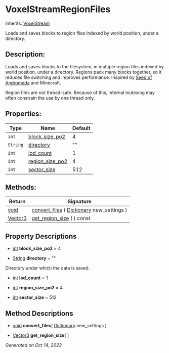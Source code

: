 # VoxelStreamRegionFiles

Inherits: [VoxelStream](VoxelStream.md)

Loads and saves blocks to region files indexed by world position, under a directory.

## Description: 

Loads and saves blocks to the filesystem, in multiple region files indexed by world position, under a directory. Regions pack many blocks together, so it reduces file switching and improves performance. Inspired by [Seed of Andromeda](https://www.seedofandromeda.com/blogs/1-creating-a-region-file-system-for-a-voxel-game) and Minecraft.

Region files are not thread-safe. Because of this, internal mutexing may often constrain the use by one thread only.

## Properties: 


Type      | Name                                   | Default 
--------- | -------------------------------------- | --------
`int`     | [block_size_po2](#i_block_size_po2)    | 4       
`String`  | [directory](#i_directory)              | ""      
`int`     | [lod_count](#i_lod_count)              | 1       
`int`     | [region_size_po2](#i_region_size_po2)  | 4       
`int`     | [sector_size](#i_sector_size)          | 512     
<p></p>

## Methods: 


Return                                                                        | Signature                                                                                                                              
----------------------------------------------------------------------------- | ---------------------------------------------------------------------------------------------------------------------------------------
[void](#)                                                                     | [convert_files](#i_convert_files) ( [Dictionary](https://docs.godotengine.org/en/stable/classes/class_dictionary.html) new_settings )  
[Vector3](https://docs.godotengine.org/en/stable/classes/class_vector3.html)  | [get_region_size](#i_get_region_size) ( ) const                                                                                        
<p></p>

## Property Descriptions

- [int](https://docs.godotengine.org/en/stable/classes/class_int.html)<span id="i_block_size_po2"></span> **block_size_po2** = 4


- [String](https://docs.godotengine.org/en/stable/classes/class_string.html)<span id="i_directory"></span> **directory** = ""

Directory under which the data is saved.

- [int](https://docs.godotengine.org/en/stable/classes/class_int.html)<span id="i_lod_count"></span> **lod_count** = 1


- [int](https://docs.godotengine.org/en/stable/classes/class_int.html)<span id="i_region_size_po2"></span> **region_size_po2** = 4


- [int](https://docs.godotengine.org/en/stable/classes/class_int.html)<span id="i_sector_size"></span> **sector_size** = 512


## Method Descriptions

- [void](#)<span id="i_convert_files"></span> **convert_files**( [Dictionary](https://docs.godotengine.org/en/stable/classes/class_dictionary.html) new_settings ) 


- [Vector3](https://docs.godotengine.org/en/stable/classes/class_vector3.html)<span id="i_get_region_size"></span> **get_region_size**( ) 


_Generated on Oct 14, 2023_
